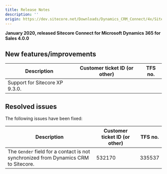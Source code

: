 ```yaml
---
title: Release Notes
description: ''
origin: https://dev.sitecore.net/Downloads/Dynamics_CRM_Connect/4x/Sitecore_Connect_for_Microsoft_Dynamics_365_for_Sales_400/Release_Notes
---
```


**January 2020, released Sitecore Connect for Microsoft Dynamics 365 for Sales 4.0.0**

## New features/improvements

 | Description | Customer ticket ID (or other) | TFS no. |
 | --- | --- | --- |
 | Support for Sitecore XP 9.3.0. |  |  |

## Resolved issues

The following issues have been fixed:

 | Description | Customer ticket ID (or other) | TFS no. |
 | --- | --- | --- |
 | The `Gender` field for a contact is not synchronized from Dynamics CRM to Sitecore. | 532170 | 335537 |